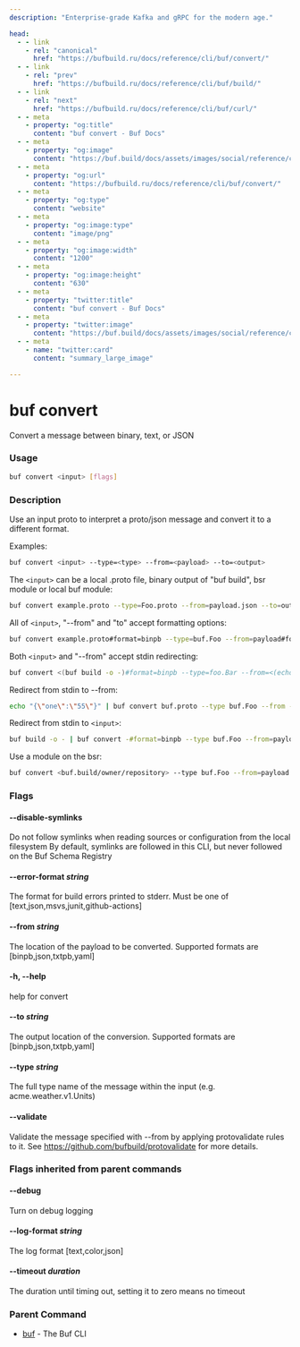 ```yaml
---
description: "Enterprise-grade Kafka and gRPC for the modern age."

head:
  - - link
    - rel: "canonical"
      href: "https://bufbuild.ru/docs/reference/cli/buf/convert/"
  - - link
    - rel: "prev"
      href: "https://bufbuild.ru/docs/reference/cli/buf/build/"
  - - link
    - rel: "next"
      href: "https://bufbuild.ru/docs/reference/cli/buf/curl/"
  - - meta
    - property: "og:title"
      content: "buf convert - Buf Docs"
  - - meta
    - property: "og:image"
      content: "https://buf.build/docs/assets/images/social/reference/cli/buf/convert.png"
  - - meta
    - property: "og:url"
      content: "https://bufbuild.ru/docs/reference/cli/buf/convert/"
  - - meta
    - property: "og:type"
      content: "website"
  - - meta
    - property: "og:image:type"
      content: "image/png"
  - - meta
    - property: "og:image:width"
      content: "1200"
  - - meta
    - property: "og:image:height"
      content: "630"
  - - meta
    - property: "twitter:title"
      content: "buf convert - Buf Docs"
  - - meta
    - property: "twitter:image"
      content: "https://buf.build/docs/assets/images/social/reference/cli/buf/convert.png"
  - - meta
    - name: "twitter:card"
      content: "summary_large_image"

---
```


# buf convert

Convert a message between binary, text, or JSON

### Usage

```sh
buf convert <input> [flags]
```

### Description

Use an input proto to interpret a proto/json message and convert it to a different format.

Examples:

```sh
buf convert <input> --type=<type> --from=<payload> --to=<output>
```

The `<input>` can be a local .proto file, binary output of "buf build", bsr module or local buf module:

```sh
buf convert example.proto --type=Foo.proto --from=payload.json --to=output.binpb
```

All of `<input>`, "--from" and "to" accept formatting options:

```sh
buf convert example.proto#format=binpb --type=buf.Foo --from=payload#format=json --to=out#format=json
```

Both `<input>` and "--from" accept stdin redirecting:

```sh
buf convert <(buf build -o -)#format=binpb --type=foo.Bar --from=<(echo "{\"one\":\"55\"}")#format=json
```

Redirect from stdin to --from:

```sh
echo "{\"one\":\"55\"}" | buf convert buf.proto --type buf.Foo --from -#format=json
```

Redirect from stdin to `<input>`:

```sh
buf build -o - | buf convert -#format=binpb --type buf.Foo --from=payload.json
```

Use a module on the bsr:

```sh
buf convert <buf.build/owner/repository> --type buf.Foo --from=payload.json
```

### Flags

#### \--disable-symlinks

Do not follow symlinks when reading sources or configuration from the local filesystem By default, symlinks are followed in this CLI, but never followed on the Buf Schema Registry

#### \--error-format _string_

The format for build errors printed to stderr. Must be one of \[text,json,msvs,junit,github-actions\]

#### \--from _string_

The location of the payload to be converted. Supported formats are \[binpb,json,txtpb,yaml\]

#### \-h, --help

help for convert

#### \--to _string_

The output location of the conversion. Supported formats are \[binpb,json,txtpb,yaml\]

#### \--type _string_

The full type name of the message within the input (e.g. acme.weather.v1.Units)

#### \--validate

Validate the message specified with --from by applying protovalidate rules to it. See https://github.com/bufbuild/protovalidate for more details.

### Flags inherited from parent commands

#### \--debug

Turn on debug logging

#### \--log-format _string_

The log format \[text,color,json\]

#### \--timeout _duration_

The duration until timing out, setting it to zero means no timeout

### Parent Command

- [buf](../) - The Buf CLI

